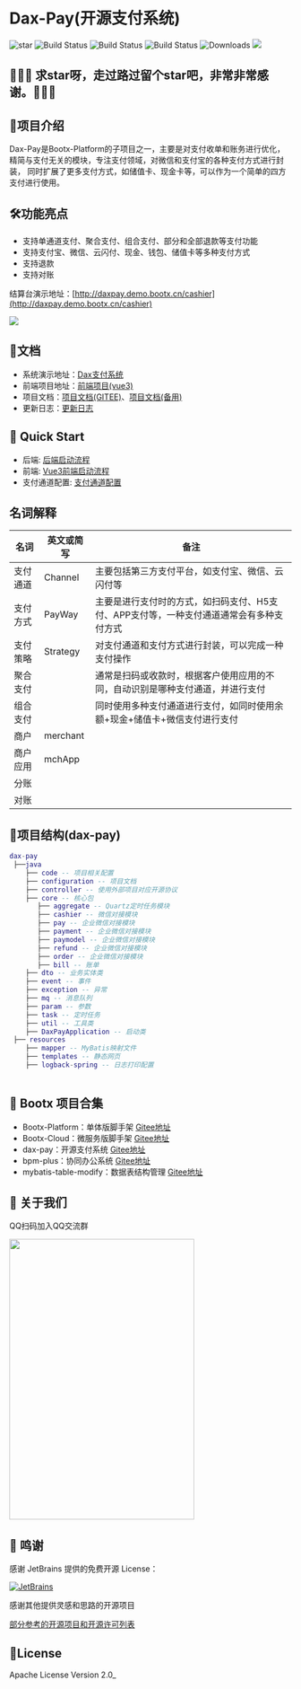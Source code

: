# Dax-Pay(开源支付系统)

<p>
 <img src='https://gitee.com/bootx/bootx-platform/badge/star.svg?theme=dark' alt='star'/>
 <img src="https://img.shields.io/badge/Boot%20Platform-1.2.3-success.svg" alt="Build Status"/>
<img src="https://img.shields.io/badge/Dax%20Pay-1.0-success.svg" alt="Build Status"/>
<img src="https://img.shields.io/badge/Author-Bootx-orange.svg" alt="Build Status"/>
 <img src="https://img.shields.io/badge/Spring%20Boot-2.7.10-blue.svg" alt="Downloads"/>
 <img src="https://img.shields.io/badge/license-Apache%20License%202.0-green.svg"/>
</p>

## 🙏🙏🙏 求star呀，走过路过留个star吧，非常非常感谢。🙏🙏🙏

## 🍈项目介绍

Dax-Pay是Bootx-Platform的子项目之一，主要是对支付收单和账务进行优化，精简与支付无关的模块，专注支付领域，对微信和支付宝的各种支付方式进行封装，
同时扩展了更多支付方式，如储值卡、现金卡等，可以作为一个简单的四方支付进行使用。

## 🛠️功能亮点
- 支持单通道支付、聚合支付、组合支付、部分和全部退款等支付功能
- 支持支付宝、微信、云闪付、现金、钱包、储值卡等多种支付方式
- 支持退款
- 支持对账

结算台演示地址：[http://daxpay.demo.bootx.cn/cashier](http://daxpay.demo.bootx.cn/cashier)

![](https://oscimg.oschina.net/oscnet/up-9f0044b76071d5a7f598ceab591c5fedb02.png)

## 🍒文档
- 系统演示地址：[Dax支付系统](http://v3.platform.bootx.cn/)
- 前端项目地址：[前端项目(vue3)](https://gitee.com/bootx/bootx-platform-vue3)
- 项目文档：[项目文档(GITEE)](https://bootx.gitee.io/)、[项目文档(备用)](https://daxpay.doc.bootx.cn/)
- 更新日志：[更新日志](./_doc/ChangeLog.md)

## 🥂 Quick Start

- 后端: [后端启动流程](https://https://daxpay.doc.bootx.cn/)
- 前端: [Vue3前端启动流程](https://https://daxpay.doc.bootx.cn/)
- 支付通道配置: [支付通道配置](https://https://daxpay.doc.bootx.cn/)

## 名词解释

| 名词   | 英文或简写    | 备注                                             |
|------|----------|------------------------------------------------|
| 支付通道 | Channel  | 主要包括第三方支付平台，如支付宝、微信、云闪付等                       |
| 支付方式 | PayWay   | 主要是进行支付时的方式，如扫码支付、H5支付、APP支付等，一种支付通道通常会有多种支付方式 |
| 支付策略 | Strategy | 对支付通道和支付方式进行封装，可以完成一种支付操作                      |
| 聚合支付 |          | 通常是扫码或收款时，根据客户使用应用的不同，自动识别是哪种支付通道，并进行支付        |
| 组合支付 |          | 同时使用多种支付通道进行支付，如同时使用余额+现金+储值卡+微信支付进行支付         |
| 商户   | merchant |                                                |
| 商户应用 | mchApp   |                                                |
| 分账   |          |                                                |
| 对账   |          |                                                |


## 🥞项目结构(dax-pay)
```lua
dax-pay
 ├──java
    ├── code -- 项目相关配置
    ├── configuration -- 项目文档
    ├── controller -- 使用外部项目对应开源协议
    ├── core -- 核心包
       ├── aggregate -- Quartz定时任务模块
       ├── cashier -- 微信对接模块
       ├── pay -- 企业微信对接模块
       ├── payment -- 企业微信对接模块
       ├── paymodel -- 企业微信对接模块
       ├── refund -- 企业微信对接模块
       ├── order -- 企业微信对接模块
       ├── bill -- 账单
    ├── dto -- 业务实体类
    ├── event -- 事件
    ├── exception -- 异常
    ├── mq -- 消息队列
    ├── param -- 参数
    ├── task -- 定时任务
    ├── util -- 工具类
    ├── DaxPayApplication -- 启动类
 ├── resources
    ├── mapper -- MyBatis映射文件
    ├── templates -- 静态网页
    ├── logback-spring -- 日志打印配置
    
```
##  🥂 Bootx 项目合集
- Bootx-Platform：单体版脚手架 [Gitee地址](https://gitee.com/bootx/bootx-platform)
- Bootx-Cloud：微服务版脚手架 [Gitee地址](https://gitee.com/bootx/bootx-cloud)
- dax-pay：开源支付系统 [Gitee地址](https://gitee.com/bootx/daxpay)
- bpm-plus：协同办公系统 [Gitee地址](https://gitee.com/bootx/bpm-plus)
- mybatis-table-modify：数据表结构管理 [Gitee地址](https://gitee.com/bootx/mybatis-table-modify)

##  🥪 关于我们

QQ扫码加入QQ交流群
<p>

<img src="https://oscimg.oschina.net/oscnet/up-ac1a8f8221203de2b5cbc6a461a26199b95.jpg" width = "330" height = "500"/>
</p>

## 🍻 鸣谢
感谢 JetBrains 提供的免费开源 License：

[![JetBrains](https://oscimg.oschina.net/oscnet/up-4aab9fa8bc769295b48c888d93e71320d93.png)](https://www.jetbrains.com/?from=bootx)

感谢其他提供灵感和思路的开源项目

[部分参考的开源项目和开源许可列表](./_license/LICENSE.md)


## 🍷License

Apache License Version 2.0_
